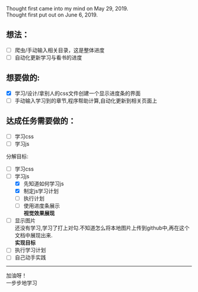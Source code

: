 Thought first came into my mind on May 29, 2019.  
Thought first put out on June 6, 2019.  
## 想法：  
- [ ] 爬虫/手动输入相关目录，这是整体进度  
- [ ] 自动化更新学习与看书的进度  

## 想要做的:  
- [x] 学习/设计/拿别人的css文件创建一个显示进度条的界面
- [ ] 手动输入学习到的章节,程序帮助计算,自动化更新到相关页面上
## 达成任务需要做的：　　
- [ ] 学习css
- [ ] 学习js

 分解目标:  
 - [ ] 学习css
 - [ ] 学习js
   - [x] 先知道如何学习js
   - [x] 制定js学习计划
   - [ ] 执行计划  
   - [ ] 使用进度条展示  
 **视觉效果展现**  
 - [ ] 显示图片  
 还没有学习,学习了打上对勾.不知道怎么将本地图片上传到github中,再在这个文档中展现出来.  
 **实现目标**  
 - [ ] 执行学习计划
 - [ ] 自己动手实践
 
---  
加油呀！  
一步步地学习
